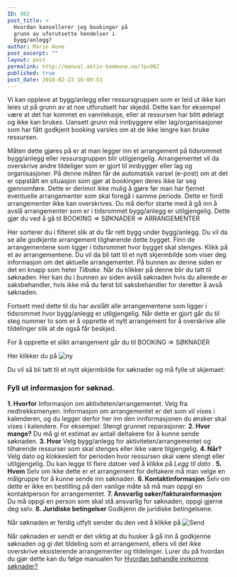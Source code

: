 ```yaml
---
ID: 982
post_title: >
  Hvordan kansellerer jeg bookinger på
  grunn av uforutsette hendelser i
  bygg/anlegg?
author: Marie Aune
post_excerpt: ""
layout: post
permalink: http://manual.aktiv-kommune.no/?p=982
published: true
post_date: 2018-02-23 16:09:53
---
```

Vi kan oppleve at bygg/anlegg eller ressursgruppen som er leid ut ikke kan leies ut på grunn av at noe utforutsett har skjedd. Dette kan for eksempel være at det har kommet en vannlekasje, eller at ressursen har blitt ødelagt og ikke kan brukes. Uansett grunn må innbyggere eller lag/organisasjoner som har fått godkjent booking varsles om at de ikke lengre kan bruke ressursen. 

Måten dette gjøres på er at man legger inn et arrangement på tidsrommet bygg/anlegg eller ressursgruppen blir utilgjengelig. Arrangementet vil da overskrive andre tildeliger som er gjort til innbygger eller lag og organisasjoner. På denne måten får de automatisk varsel (e-post) om at det er oppstått en situasjon som gjør at bookingen deres ikke lar seg gjennomføre. Dette er derimot ikke mulig å gjøre før man har fjernet eventuelle arrangementer som skal foregå i samme periode. Dette er fordi arrangementer ikke kan overskrives. Du må derfor starte med å gå inn å avslå arrangementer som er i tidsrommet bygg/anlegg er utilgjengelig. 
Dette gjør du ved å gå til 
BOOKING => SØKNADER => ARRANGEMENTER

Her sorterer du i filteret slik at du får rett bygg under bygg/anlegg. Du vil da se alle godkjente arrangement tilghørende dette bygget. Finn de arrangementene som ligger i tidsrommet hvor bygget skal stenges. Klikk på et av arrangementene. Du vil da bli tatt til et nytt skjermbilde som viser deg informasjon om det aktuelle arrangementet. På bunnen av denne siden er det en knapp som heter *Tilbake*. Når du klikker på denne blir du tatt til søknaden. Her kan du i bunnen av siden avslå søknaden hvis du allerede er saksbehandler, hvis ikke må du først bli saksbehandler for deretter å avså søknaden. 

Fortsett med dette til du har avslått alle arrangementene som ligger i tidsrommet hvor bygg/anlegg er utilgjengelig. Når dette er gjort går du til steg nummer to som er å opprette et nytt arrangement for å overskrive alle tildelinger slik at de også får beskjed. 

For å opprette et slikt arrangement går du til
BOOKING => SØKNADER

Her klikker du på 
![ny](http://manual.aktiv-kommune.no/wp-content/uploads/2017/12/NY.png)

Du vil så bli tatt til et nytt skjermbilde for søknader og må fylle ut skjemaet: 

### Fyll ut informasjon for søknad.
**1. Hvorfor** Informasjon om aktiviteten/arrangementet. Velg fra nedtrekksmenyen. Informasjon om arrangementet er det som vil vises i kalenderen, og du legger derfor her inn den innformasjonen du ønsker skal vises i kalendere. For eksempel: Stengt grunnet reparasjoner. 
**2. Hvor mange?** Du må gi et estimat av antall deltakere for å kunne sende søknaden.
**3. Hvor** Velg bygg/anlegg for aktiviteten/arrangementet og tilhørende ressurser som skal stenges eller ikke være tilgjengelig. 
**4. Når?** Velg dato og klokkeslett for perioden hvor ressursen skal være stengt eller utilgjengelig. Du kan legge til flere datoer ved å klikke på *Legg til dato* .
**5. Hvem** Selv om ikke dette er et arrangement for deltakere må man velge en målgruppe for å kunne sende inn søknaden. 
**6. Kontaktinformasjon** Selv om dette er ikke en bestilling på den vanlige måte så må man oppgi en kontaktperson for arrangementet.
**7. Ansvarlig søker/fakturainformasjon** Du må oppgi en person som skal stå ansvarlig for søknaden, oppgi gjerne deg selv. 
**8. Juridiske betingelser** Godkjenn de juridiske betingelsene.

Når søknaden er ferdig utfylt sender du den ved å klikke på 
![Send](http://manual.aktiv-kommune.no/wp-content/uploads/2018/01/sendfrontend.png) 


Når søknaden er sendt er det viktig at du husker å gå inn å godkjenne søknaden og gi det tildeling som et arrangement, ellers vil det ikke overskrive eksisterende arrangementer og tildelinger. 
Lurer du på hvordan du gjør dette kan du følge manualen for [Hvordan behandle innkomne søknader?](https://manual.aktiv-kommune.no/?p=298)